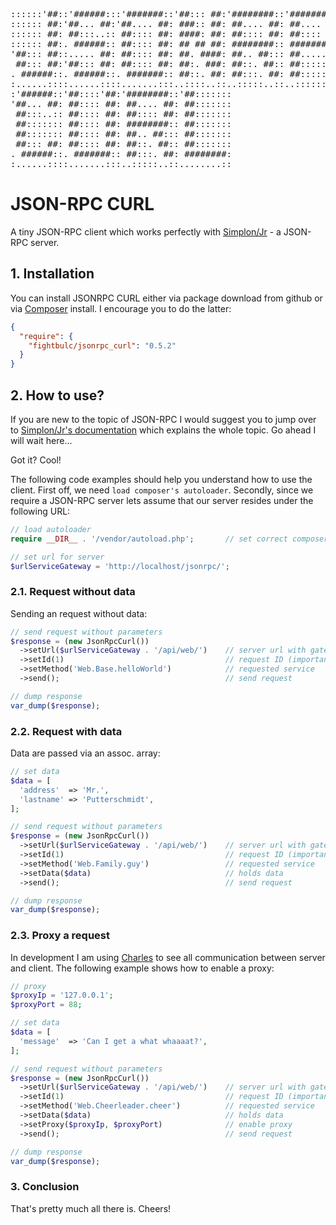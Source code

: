 <pre>
::::::'##::'######:::'#######::'##::: ##:'########::'########:::'######::
:::::: ##:'##... ##:'##.... ##: ###:: ##: ##.... ##: ##.... ##:'##... ##:
:::::: ##: ##:::..:: ##:::: ##: ####: ##: ##:::: ##: ##:::: ##: ##:::..::
:::::: ##:. ######:: ##:::: ##: ## ## ##: ########:: ########:: ##:::::::
'##::: ##::..... ##: ##:::: ##: ##. ####: ##.. ##::: ##.....::: ##:::::::
 ##::: ##:'##::: ##: ##:::: ##: ##:. ###: ##::. ##:: ##:::::::: ##::: ##:
. ######::. ######::. #######:: ##::. ##: ##:::. ##: ##::::::::. ######::
:......::::......::::.......:::..::::..::..:::::..::..::::::::::......:::
:'######::'##::::'##:'########::'##:::::::
'##... ##: ##:::: ##: ##.... ##: ##:::::::
 ##:::..:: ##:::: ##: ##:::: ##: ##:::::::
 ##::::::: ##:::: ##: ########:: ##:::::::
 ##::::::: ##:::: ##: ##.. ##::: ##:::::::
 ##::: ##: ##:::: ##: ##::. ##:: ##:::::::
. ######::. #######:: ##:::. ##: ########:
:......::::.......:::..:::::..::........::
</pre>

# JSON-RPC CURL

A tiny JSON-RPC client which works perfectly with [Simplon/Jr](https://github.com/fightbulc/simplon_jr) - a JSON-RPC server.

## 1. Installation
You can install JSONRPC CURL either via package download from github or via [Composer](http://getcomposer.org) install. I encourage you to do the latter:

```json
{
  "require": {
    "fightbulc/jsonrpc_curl": "0.5.2"
  }
}
```

## 2. How to use?
If you are new to the topic of JSON-RPC I would suggest you to jump over to [Simplon/Jr's documentation](https://github.com/fightbulc/simplon_jr/README.md) which explains the whole topic. Go ahead I will wait here...

Got it? Cool!

The following code examples should help you understand how to use the client. First off, we need ```load composer's autoloader```. Secondly, since we require a JSON-RPC server lets assume that our server resides under the following URL:

```php
// load autoloader
require __DIR__ . '/vendor/autoload.php';       // set correct composer vendor path

// set url for server
$urlServiceGateway = 'http://localhost/jsonrpc/';
```

### 2.1. Request without data
Sending an request without data:

```php
// send request without parameters
$response = (new JsonRpcCurl())
  ->setUrl($urlServiceGateway . '/api/web/')    // server url with gateway path
  ->setId(1)                                    // request ID (important for batch/async)
  ->setMethod('Web.Base.helloWorld')            // requested service
  ->send();                                     // send request

// dump response
var_dump($response);
```

### 2.2. Request with data
Data are passed via an assoc. array:

```php
// set data
$data = [
  'address'  => 'Mr.',
  'lastname' => 'Putterschmidt',
];

// send request without parameters
$response = (new JsonRpcCurl())
  ->setUrl($urlServiceGateway . '/api/web/')    // server url with gateway path
  ->setId(1)                                    // request ID (important for batch/async)
  ->setMethod('Web.Family.guy')                 // requested service
  ->setData($data)                              // holds data
  ->send();                                     // send request

// dump response
var_dump($response);
```

### 2.3. Proxy a request
In development I am using [Charles](http://www.charlesproxy.com/) to see all communication between server and client. The following example shows how to enable a proxy:

```php
// proxy
$proxyIp = '127.0.0.1';
$proxyPort = 88;

// set data
$data = [
  'message'  => 'Can I get a what whaaaat?',
];

// send request without parameters
$response = (new JsonRpcCurl())
  ->setUrl($urlServiceGateway . '/api/web/')    // server url with gateway path
  ->setId(1)                                    // request ID (important for batch/async)
  ->setMethod('Web.Cheerleader.cheer')          // requested service
  ->setData($data)                              // holds data
  ->setProxy($proxyIp, $proxyPort)              // enable proxy
  ->send();                                     // send request

// dump response
var_dump($response);
```

### 3. Conclusion
That's pretty much all there is. Cheers!